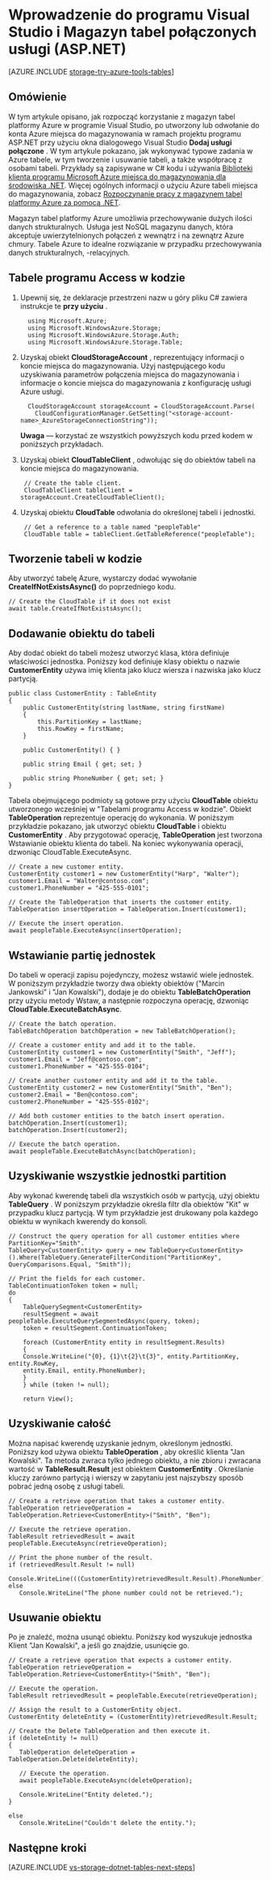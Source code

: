 <properties
    pageTitle="Wprowadzenie do programu Visual Studio i Magazyn tabel połączonych usług (ASP.NET) | Microsoft Azure"
    description="Jak rozpocząć pracę z magazynem tabel platformy Azure w projekcie ASP.NET w programie Visual Studio po nawiązywanie połączenia z kontem miejsca do magazynowania przy użyciu programu Visual Studio połączenia usług"
    services="storage"
    documentationCenter=""
    authors="TomArcher"
    manager="douge"
    editor=""/>

<tags
    ms.service="storage"
    ms.workload="web"
    ms.tgt_pltfrm="vs-getting-started"
    ms.devlang="na"
    ms.topic="article"
    ms.date="07/18/2016"
    ms.author="tarcher"/>

# <a name="get-started-with-table-storage-and-visual-studio-connected-services-aspnet"></a>Wprowadzenie do programu Visual Studio i Magazyn tabel połączonych usługi (ASP.NET)

[AZURE.INCLUDE [storage-try-azure-tools-tables](../../includes/storage-try-azure-tools-tables.md)]

## <a name="overview"></a>Omówienie
W tym artykule opisano, jak rozpocząć korzystanie z magazyn tabel platformy Azure w programie Visual Studio, po utworzony lub odwołanie do konta Azure miejsca do magazynowania w ramach projektu programu ASP.NET przy użyciu okna dialogowego Visual Studio **Dodaj usługi połączone** . W tym artykule pokazano, jak wykonywać typowe zadania w Azure tabele, w tym tworzenie i usuwanie tabeli, a także współpracę z osobami tabeli. Przykłady są zapisywane w C\# kodu i używania [Biblioteki klienta programu Microsoft Azure miejsca do magazynowania dla środowiska .NET](https://msdn.microsoft.com/library/azure/dn261237.aspx). Więcej ogólnych informacji o użyciu Azure tabeli miejsca do magazynowania, zobacz [Rozpoczynanie pracy z magazynem tabel platformy Azure za pomocą .NET](storage-dotnet-how-to-use-tables.md).

Magazyn tabel platformy Azure umożliwia przechowywanie dużych ilości danych strukturalnych. Usługa jest NoSQL magazynu danych, która akceptuje uwierzytelnionych połączeń z wewnątrz i na zewnątrz Azure chmury. Tabele Azure to idealne rozwiązanie w przypadku przechowywania danych strukturalnych, -relacyjnych.


## <a name="access-tables-in-code"></a>Tabele programu Access w kodzie

1. Upewnij się, że deklaracje przestrzeni nazw u góry pliku C# zawiera instrukcje te **przy użyciu** .

         using Microsoft.Azure;
         using Microsoft.WindowsAzure.Storage;
         using Microsoft.WindowsAzure.Storage.Auth;
         using Microsoft.WindowsAzure.Storage.Table;

2. Uzyskaj obiekt **CloudStorageAccount** , reprezentujący informacji o koncie miejsca do magazynowania. Użyj następującego kodu uzyskiwania parametrów połączenia miejsca do magazynowania i informacje o koncie miejsca do magazynowania z konfigurację usługi Azure usługi.

         CloudStorageAccount storageAccount = CloudStorageAccount.Parse(
           CloudConfigurationManager.GetSetting("<storage-account-name>_AzureStorageConnectionString"));

    **Uwaga** — korzystać ze wszystkich powyższych kodu przed kodem w poniższych przykładach.

3. Uzyskaj obiekt **CloudTableClient** , odwołując się do obiektów tabeli na koncie miejsca do magazynowania.  

        // Create the table client.
        CloudTableClient tableClient = storageAccount.CreateCloudTableClient();

4. Uzyskaj obiektu **CloudTable** odwołania do określonej tabeli i jednostki.

        // Get a reference to a table named "peopleTable"
        CloudTable table = tableClient.GetTableReference("peopleTable");

## <a name="create-a-table-in-code"></a>Tworzenie tabeli w kodzie

Aby utworzyć tabelę Azure, wystarczy dodać wywołanie **CreateIfNotExistsAsync()** do poprzedniego kodu.

    // Create the CloudTable if it does not exist
    await table.CreateIfNotExistsAsync();

## <a name="add-an-entity-to-a-table"></a>Dodawanie obiektu do tabeli

Aby dodać obiekt do tabeli możesz utworzyć klasa, która definiuje właściwości jednostka. Poniższy kod definiuje klasy obiektu o nazwie **CustomerEntity** używa imię klienta jako klucz wiersza i nazwiska jako klucz partycją.

    public class CustomerEntity : TableEntity
    {
        public CustomerEntity(string lastName, string firstName)
        {
            this.PartitionKey = lastName;
            this.RowKey = firstName;
        }

        public CustomerEntity() { }

        public string Email { get; set; }

        public string PhoneNumber { get; set; }
    }

Tabela obejmującego podmioty są gotowe przy użyciu **CloudTable** obiektu utworzonego wcześniej w "Tabelami programu Access w kodzie". Obiekt **TableOperation** reprezentuje operację do wykonania. W poniższym przykładzie pokazano, jak utworzyć obiektu **CloudTable** i obiektu **CustomerEntity** . Aby przygotować operację, **TableOperation** jest tworzona Wstawianie obiektu klienta do tabeli. Na koniec wykonywania operacji, dzwoniąc CloudTable.ExecuteAsync.

    // Create a new customer entity.
    CustomerEntity customer1 = new CustomerEntity("Harp", "Walter");
    customer1.Email = "Walter@contoso.com";
    customer1.PhoneNumber = "425-555-0101";

    // Create the TableOperation that inserts the customer entity.
    TableOperation insertOperation = TableOperation.Insert(customer1);

    // Execute the insert operation.
    await peopleTable.ExecuteAsync(insertOperation);

## <a name="insert-a-batch-of-entities"></a>Wstawianie partię jednostek

Do tabeli w operacji zapisu pojedynczy, możesz wstawić wiele jednostek. W poniższym przykładzie tworzy dwa obiekty obiektów ("Marcin Jankowski" i "Jan Kowalski"), dodaje je do obiektu **TableBatchOperation** przy użyciu metody Wstaw, a następnie rozpoczyna operację, dzwoniąc **CloudTable.ExecuteBatchAsync**.

    // Create the batch operation.
    TableBatchOperation batchOperation = new TableBatchOperation();

    // Create a customer entity and add it to the table.
    CustomerEntity customer1 = new CustomerEntity("Smith", "Jeff");
    customer1.Email = "Jeff@contoso.com";
    customer1.PhoneNumber = "425-555-0104";

    // Create another customer entity and add it to the table.
    CustomerEntity customer2 = new CustomerEntity("Smith", "Ben");
    customer2.Email = "Ben@contoso.com";
    customer2.PhoneNumber = "425-555-0102";

    // Add both customer entities to the batch insert operation.
    batchOperation.Insert(customer1);
    batchOperation.Insert(customer2);

    // Execute the batch operation.
    await peopleTable.ExecuteBatchAsync(batchOperation);

## <a name="get-all-of-the-entities-in-a-partition"></a>Uzyskiwanie wszystkie jednostki partition
Aby wykonać kwerendę tabeli dla wszystkich osób w partycją, użyj obiektu **TableQuery** . W poniższym przykładzie określa filtr dla obiektów "Kit" w przypadku klucz partycją. W tym przykładzie jest drukowany pola każdego obiektu w wynikach kwerendy do konsoli.

    // Construct the query operation for all customer entities where PartitionKey="Smith".
    TableQuery<CustomerEntity> query = new TableQuery<CustomerEntity>().Where(TableQuery.GenerateFilterCondition("PartitionKey", QueryComparisons.Equal, "Smith"));

    // Print the fields for each customer.
    TableContinuationToken token = null;
    do
    {
        TableQuerySegment<CustomerEntity>
        resultSegment = await peopleTable.ExecuteQuerySegmentedAsync(query, token);
        token = resultSegment.ContinuationToken;

        foreach (CustomerEntity entity in resultSegment.Results)
        {
        Console.WriteLine("{0}, {1}\t{2}\t{3}", entity.PartitionKey, entity.RowKey,
        entity.Email, entity.PhoneNumber);
        }
        } while (token != null);

        return View();


## <a name="get-a-single-entity"></a>Uzyskiwanie całość
Można napisać kwerendę uzyskanie jednym, określonym jednostki. Poniższy kod używa obiektu **TableOperation** , aby określić klienta "Jan Kowalski". Ta metoda zwraca tylko jednego obiektu, a nie zbioru i zwracana wartość w **TableResult.Result** jest obiektem **CustomerEntity** . Określanie kluczy zarówno partycją i wierszy w zapytaniu jest najszybszy sposób pobrać jedną osobę z usługi tabeli.

    // Create a retrieve operation that takes a customer entity.
    TableOperation retrieveOperation = TableOperation.Retrieve<CustomerEntity>("Smith", "Ben");

    // Execute the retrieve operation.
    TableResult retrievedResult = await peopleTable.ExecuteAsync(retrieveOperation);
    
    // Print the phone number of the result.
    if (retrievedResult.Result != null)
        Console.WriteLine(((CustomerEntity)retrievedResult.Result).PhoneNumber);
    else
       Console.WriteLine("The phone number could not be retrieved.");

## <a name="delete-an-entity"></a>Usuwanie obiektu
Po je znaleźć, można usunąć obiektu. Poniższy kod wyszukuje jednostka Klient "Jan Kowalski", a jeśli go znajdzie, usunięcie go.

    // Create a retrieve operation that expects a customer entity.
    TableOperation retrieveOperation = TableOperation.Retrieve<CustomerEntity>("Smith", "Ben");

    // Execute the operation.
    TableResult retrievedResult = peopleTable.Execute(retrieveOperation);

    // Assign the result to a CustomerEntity object.
    CustomerEntity deleteEntity = (CustomerEntity)retrievedResult.Result;

    // Create the Delete TableOperation and then execute it.
    if (deleteEntity != null)
    {
       TableOperation deleteOperation = TableOperation.Delete(deleteEntity);

       // Execute the operation.
       await peopleTable.ExecuteAsync(deleteOperation);

       Console.WriteLine("Entity deleted.");
    }

    else
       Console.WriteLine("Couldn't delete the entity.");

## <a name="next-steps"></a>Następne kroki

[AZURE.INCLUDE [vs-storage-dotnet-tables-next-steps](../../includes/vs-storage-dotnet-tables-next-steps.md)]
